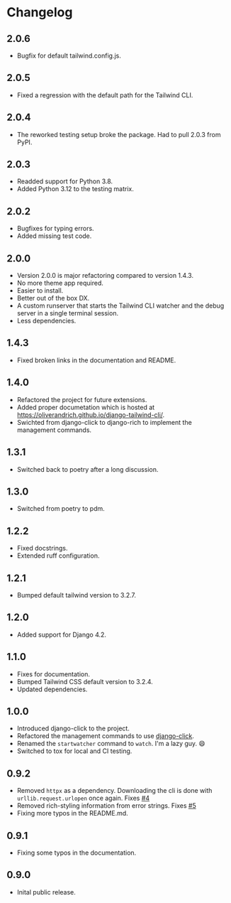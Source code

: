 # Changelog

## 2.0.6

-   Bugfix for default tailwind.config.js.

## 2.0.5

-   Fixed a regression with the default path for the Tailwind CLI.

## 2.0.4

-   The reworked testing setup broke the package. Had to pull 2.0.3 from PyPI.

## 2.0.3

-   Readded support for Python 3.8.
-   Added Python 3.12 to the testing matrix.

## 2.0.2

-   Bugfixes for typing errors.
-   Added missing test code.

## 2.0.0

-   Version 2.0.0 is major refactoring compared to version 1.4.3.
-   No more theme app required.
-   Easier to install.
-   Better out of the box DX.
-   A custom runserver that starts the Tailwind CLI watcher and the debug server in a single terminal session.
-   Less dependencies.

## 1.4.3

-   Fixed broken links in the documentation and README.

## 1.4.0

-   Refactored the project for future extensions.
-   Added proper documetation which is hosted at <https://oliverandrich.github.io/django-tailwind-cli/>.
-   Swichted from django-click to django-rich to implement the management commands.

## 1.3.1

-   Switched back to poetry after a long discussion.

## 1.3.0

-   Switched from poetry to pdm.

## 1.2.2

-   Fixed docstrings.
-   Extended ruff configuration.

## 1.2.1

-   Bumped default tailwind version to 3.2.7.

## 1.2.0

-   Added support for Django 4.2.

## 1.1.0

-   Fixes for documentation.
-   Bumped Tailwind CSS default version to 3.2.4.
-   Updated dependencies.

## 1.0.0

-   Introduced django-click to the project.
-   Refactored the management commands to use [django-click](https://pypi.org/project/django-click/).
-   Renamed the `startwatcher` command to `watch`. I'm a lazy guy. :smile:
-   Switched to tox for local and CI testing.

## 0.9.2

-   Removed `httpx` as a dependency. Downloading the cli is done with `urllib.request.urlopen` once again. Fixes [\#4](https://github.com/oliverandrich/django-tailwind-cli/issues/4)
-   Removed rich-styling information from error strings. Fixes [\#5](https://github.com/oliverandrich/django-tailwind-cli/issues/5)
-   Fixing more typos in the README.md.

## 0.9.1

-   Fixing some typos in the documentation.

## 0.9.0

-   Inital public release.
